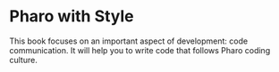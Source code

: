 # Pharo with Style
This book focuses on an important aspect of development: code communication. It will help you to write code that follows Pharo coding culture.
